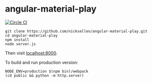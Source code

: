 # angular-material-play

[![Circle CI](https://circleci.com/gh/nicksellen/angular-material-play.svg?style=svg)](https://circleci.com/gh/nicksellen/angular-material-play)

```
git clone https://github.com/nicksellen/angular-material-play.git
cd angular-material-play
npm install
node server.js
```

Then visit [localhost:8000](http://localhost:8000).

To build and run production version:

```
NODE_ENV=production $(npm bin)/webpack
(cd public && python -m http.server)
```
